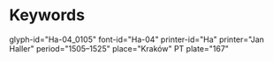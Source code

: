 # Keywords
glyph-id="Ha-04_0105"
font-id="Ha-04"
printer-id="Ha"
printer="Jan Haller"
period="1505–1525"
place="Kraków"
PT plate="167"
